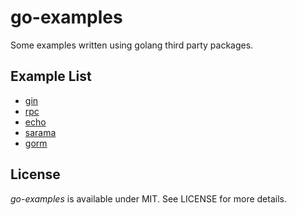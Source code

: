 # go-examples

Some examples written using golang third party packages.

## Example List

- [gin](/gin)
- [rpc](/rpc)
- [echo](/echo)
- [sarama](/sarama)
- [gorm](/gorm)

## License

*go-examples* is available under MIT. See LICENSE for more details.